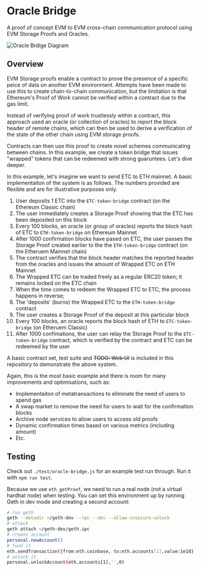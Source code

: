 # Oracle Bridge

A proof of concept EVM to EVM cross-chain communication protocol using EVM Storage Proofs and Oracles.

![Oracle Brdige Diagram](https://github.com/web3masons/oracle-bridge/blob/master/diagram.png)

## Overview

EVM Storage proofs enable a contract to prove the presence of a specific peice of data on another EVM environment. Attempts have been made to use this to create chain-to-chain communication, but the limitation is that Ethereum's Proof of Work cannot be verified within a contract due to the gas limit.

Instead of verifying proof of work trustlessly within a contract, this approach used an oracle (or collection of oracles) to report the block header of remote chains, which can then be used to derive a verification of the state of the other chain using EVM storage proofs.

Contracts can then use this proof to create novel schemes communicating between chains. In this example, we create a token bridge that issues "wrapped" tokens that can be redeemed with strong guaruntees. Let's dive deeper.

In this example, let's imagine we want to send ETC to ETH mainnet. A basic implementaiton of the system is as follows. The numbers provided are flexible and are for illustrative purposes only.

1. User deposits 1 ETC into the `ETC-token-bridge` contract (on the Ethereum Classic chain)
1. The user immediately creates a Storage Proof showing that the ETC has been deposited on this block
1. Every 100 blocks, an oracle (or group of oracles) reports the block hash of ETC to `ETH-token-bridge` on Ethereum Mainnet
1. After 1000 confirmation blocks have pased on ETC, the user passes the Storage Proof created earlier to the the `ETH-token-bridge` contract (on the Etheruem Mainnet chain)
1. The contract verifies that the block header matches the reported header from the oracles and issues the amount of Wrapped ETC on ETH Mainnet
1. The Wrapped ETC can be traded freely as a regular ERC20 token; it remains locked on the ETC chain
1. When the time comes to redeem the Wrapped ETC to ETC, the process happens in reverse;
1. The 'deposits' (burns) the Wrapped ETC to the `ETH-token-bridge` contract
1. The user creates a Storage Proof of the deposit at this particular block
1. Every 100 blocks, an oracle reports the block hash of ETH to `ETC-token-bridge` (on Etheruem Classic)
1. After 1000 confimations, the user can relay the Storage Proof to the `ETC-token-bridge` contract, which is verified by the contract and ETC can be redeemed by the user

A basic contract set, test suite and ~~TODO: Web UI~~ is included in this repository to demonstrate the above system.

Again, this is the most basic example and there is room for many improvements and optimisations, such as:

- Implementaiton of metatransactions to eliminate the need of users to spend gas
- A swap market to remove the need for users to wait for the confirmation blocks
- Archive node services to allow users to access old proofs
- Dynamic confirmation times based on various metrics (including amount)
- Etc.

## Testing

Check out `./test/oracle-bridge.js` for an example test run through. Run it with `npm run test`.

Because we use `eth_getProof`, we need to run a real node (not a virtual hardhat node) when testing. You can set this environment up by running Geth in dev mode and creating a second account:

```bash
# run geth
geth --datadir ~/geth-dev --rpc --dev --allow-insecure-unlock
# attach
geth attach ~/geth-dev/geth.ipc
# create account
personal.newAccount()
# fund it
eth.sendTransaction({from:eth.coinbase, to:eth.accounts[1],value:1e18})
# unlock it
personal.unlockAccount(eth.accounts[1],'',0)
```
